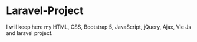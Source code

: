 # Laravel-Project
I will keep here my HTML, CSS, Bootstrap 5, JavaScript, jQuery, Ajax, Vie Js and laravel project.
